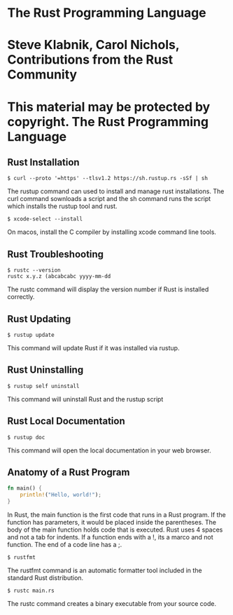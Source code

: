 # The Rust Programming Language
# Steve Klabnik, Carol Nichols, Contributions from the Rust Community
# This material may be protected by copyright. The Rust Programming Language

## Rust Installation
```console
$ curl --proto '=https' --tlsv1.2 https://sh.rustup.rs -sSf | sh

```
The rustup command can used to install and manage rust installations.
The curl command sownloads a script and the sh command runs the script which installs the rustup tool and rust.


```console
$ xcode-select --install
```
On macos, install the C compiler by installing xcode command line tools.


## Rust Troubleshooting
```console
$ rustc --version
rustc x.y.z (abcabcabc yyyy-mm-dd
```
The rustc command will display the version number if Rust is installed correctly.

## Rust Updating
```console
$ rustup update
```
This command will update Rust if it was installed via rustup.

## Rust Uninstalling
```console
$ rustup self uninstall
```
This command will uninstall Rust and the rustup script

## Rust Local Documentation
```console
$ rustup doc
```
This command will open the local documentation in your web browser.

## Anatomy of a Rust Program

```rust
fn main() {
    println!("Hello, world!");
}
```

In Rust, the main function is the first code that runs in a Rust program.
If the function has parameters, it would be placed inside the parentheses.
The body of the main function holds code that is executed.
Rust uses 4 spaces and not a tab for indents.
If a function ends with a !, its a marco and not function.
The end of a code line has a ;.

```console
$ rustfmt
```
The rustfmt command is an automatic formatter tool included in the standard Rust distribution.


```console
$ rustc main.rs
```
The rustc command creates a binary executable from your source code.

